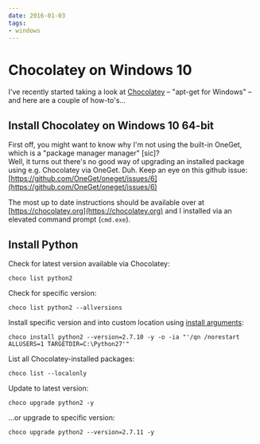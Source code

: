 ```yaml
---
date: 2016-01-03
tags:
- windows
---
```


# Chocolatey on Windows 10

I've recently started taking a look at [Chocolatey](https://chocolatey.org) –
"apt-get for Windows" – and here are a couple of how-to's...

<!-- more -->

## Install Chocolatey on Windows 10 64-bit

First off, you might want to know why I'm not using the built-in OneGet,
which is a "package manager manager" [sic]?  
Well, it turns out there's no good way of upgrading an installed package
using e.g. Chocolatey via OneGet. Duh. Keep an eye on this github issue:
[https://github.com/OneGet/oneget/issues/6](https://github.com/OneGet/oneget/issues/6)

The most up to date instructions should be available over at [https://chocolatey.org](https://chocolatey.org) and I installed via an
elevated command prompt (`cmd.exe`).


## Install Python

Check for latest version available via Chocolatey:

    choco list python2

Check for specific version:

    choco list python2 --allversions

Install specific version and into custom location using [install arguments](https://github.com/chocolatey/choco/wiki/CommandsInstall#options-and-switches):

    choco install python2 --version=2.7.10 -y -o -ia "'/qn /norestart ALLUSERS=1 TARGETDIR=C:\Python27'"

List all Chocolatey-installed packages:

    choco list --localonly

Update to latest version:

    choco upgrade python2 -y

...or upgrade to specific version:

    choco upgrade python2 --version=2.7.11 -y